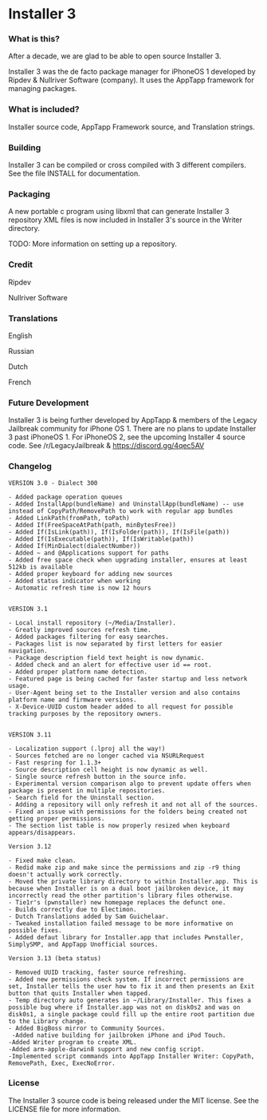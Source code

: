 # Installer 3

### What is this?

After a decade, we are glad to be able to open source Installer 3.

Installer 3 was the de facto package manager for iPhoneOS 1 developed by Ripdev & Nullriver Software (company). It uses the AppTapp framework for managing packages.

### What is included?

Installer source code, AppTapp Framework source, and Translation strings.

### Building

Installer 3 can be compiled or cross compiled with 3 different compilers. See the file INSTALL for documentation. 

### Packaging

A new portable c program using libxml that can generate Installer 3 repository XML files is now included in Installer 3's source in the Writer directory.

TODO: More information on setting up a repository.

### Credit

Ripdev

Nullriver Software

### Translations

English 

Russian 

Dutch

French

### Future Development

Installer 3 is being further developed by AppTapp & members of the Legacy Jailbreak community for iPhone OS 1. There are no plans to update Installer 3 past iPhoneOS 1. For iPhoneOS 2, see the upcoming Installer 4 source code. See /r/LegacyJailbreak & https://discord.gg/4qec5AV

### Changelog 
	
	VERSION 3.0 - Dialect 300
	
	- Added package operation queues
	- Added InstallApp(bundleName) and UninstallApp(bundleName) -- use instead of CopyPath/RemovePath to work with regular app bundles
	- Added LinkPath(fromPath, toPath)
	- Added If(FreeSpaceAtPath(path, minBytesFree))
	- Added If(IsLink(path)), If(IsFolder(path)), If(IsFile(path))
	- Added If(IsExecutable(path)), If(IsWritable(path))
	- Added If(MinDialect(dialectNumber))
	- Added ~ and @Applications support for paths
	- Added free space check when upgrading installer, ensures at least 512kb is available
	- Added proper keyboard for adding new sources
	- Added status indicator when working
	- Automatic refresh time is now 12 hours
	
	
	VERSION 3.1
	
	- Local install repository (~/Media/Installer).
	- Greatly improved sources refresh time.
	- Added packages filtering for easy searches.
	- Packages list is now separated by first letters for easier navigation.
	- Package description field text height is now dynamic.
	- Added check and an alert for effective user id == root.
	- Added proper platform name detection.
	- Featured page is being cached for faster startup and less network usage.
	- User-Agent being set to the Installer version and also contains platform name and firmware versions.
	- X-Device-UUID custom header added to all request for possible tracking purposes by the repository owners.
	
	
	VERSION 3.11
	
	- Localization support (.lproj all the way!)
	- Sources fetched are no longer cached via NSURLRequest
	- Fast respring for 1.1.3+
	- Source description cell height is now dynamic as well.
	- Single source refresh button in the source info.
	- Experimental version comparison algo to prevent update offers when package is present in multiple repositories.
	- Search field for the Uninstall section.
	- Adding a repository will only refresh it and not all of the sources.
	- Fixed an issue with permissions for the folders being created not getting proper permissions.
	- The section list table is now properly resized when keyboard appears/disappears.
	
	Version 3.12
	
	- Fixed make clean.
	- Redid make zip and make since the permissions and zip -r9 thing doesn't actually work correctly.
	- Moved the private library directory to within Installer.app. This is because when Installer is on a dual boot jailbroken device, it may incorrectly read the other partition's library files otherwise.
	- Tie1r's (pwnstaller) new homepage replaces the defunct one.
	- Builds correctly due to Electimon.
	- Dutch Translations added by Sam Guichelaar.
	- Tweaked installation failed message to be more informative on possible fixes.
	- Added defaut library for Installer.app that includes Pwnstaller, SimplySMP, and AppTapp Unofficial sources.
	
	Version 3.13 (beta status)
	
	- Removed UUID tracking, faster source refreshing.
	- Added new permissions check system. If incorrect permissions are set, Installer tells the user how to fix it and then presents an Exit button that quits Installer when tapped. 
	- Temp directory auto generates in ~/Library/Installer. This fixes a possible bug where if Installer.app was not on disk0s2 and was on disk0s1, a single package could fill up the entire root partition due to the Library change.
	- Added BigBoss mirror to Community Sources.
	 -Added native building for jailbroken iPhone and iPod Touch.
	-Added Writer program to create XML.
	-Added arm-apple-darwin8 support and new config script.
	-Implemented script commands into AppTapp Installer Writer: CopyPath, RemovePath, Exec, ExecNoError.

### License

The Installer 3 source code is being released under the MIT license. See the LICENSE file for more information.

